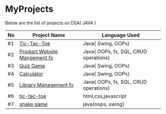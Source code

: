 # MyProjects

Below are the list of projects on DSA( JAVA )

| No   | Project Name                                                                 |  Language Used          |
|----- |------------------------------------------------------------------------------|-------------------------|
| #1   | [Tic-Tac-Toe](https://github.com/Saqlaen/MyProjects/tree/main/java/TicTacToe)     |  Java( Swing, OOPs)     | 
| #2   | [Product Website Mangement fx](https://github.com/Saqlaen/MyProjects/tree/main/java/Product_WebsiteFX/src/main)     |  Java( OOPs, fx, SQL, CRUD operations)     |
| #3   | [Quiz Game](https://github.com/Saqlaen/MyProjects/tree/main/java/QuizGame)        |  Java( Swing, OOPs)     | 
| #4   | [Calculator](https://github.com/Saqlaen/MyProjects/tree/main/java/Calculator)     |  Java( Swing, OOPs)     | 
| #5   | [Library Management fx](https://github.com/Saqlaen/MyProjects/tree/main/java/LibraryManagementFX/LibraryMangement/src/main)     |  Java( OOPs, fx, SQL, CRUD operations)    | 
| #6 | [tic-tac-toe](https://github.com/Saqlaen/MyProjects/tree/main/HTML_CSS_JAVASCRIPT/TicTacToe(Javascript))| html,css,javascript|
| #7 | [snake game](https://github.com/Saqlaen/MyProjects/tree/main/java/SnakeGame) | java(oops, swing)|


